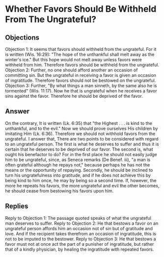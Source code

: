 # Whether Favors Should Be Withheld From The Ungrateful?
## Objections
Objection 1: It seems that favors should withheld from the ungrateful. For it is written (Wis. 16:29): "The hope of the unthankful shall melt away as the winter's ice." But this hope would not melt away unless favors were withheld from him. Therefore favors should be withheld from the ungrateful.
Objection 2: Further, no one should afford another an occasion of committing sin. But the ungrateful in receiving a favor is given an occasion of ingratitude. Therefore favors should not be bestowed on the ungrateful.
Objection 3: Further, "By what things a man sinneth, by the same also he is tormented" (Wis. 11:17). Now he that is ungrateful when he receives a favor sins against the favor. Therefore he should be deprived of the favor.
## Answer
On the contrary, It is written (Lk. 6:35) that "the Highest . . . is kind to the unthankful, and to the evil." Now we should prove ourselves His children by imitating Him (Lk. 6:36). Therefore we should not withhold favors from the ungrateful.
I answer that, There are two points to be considered with regard to an ungrateful person. The first is what he deserves to suffer and thus it is certain that he deserves to be deprived of our favor. The second is, what ought his benefactor to do? For in the first place he should not easily judge him to be ungrateful, since, as Seneca remarks (De Benef. iii), "a man is often grateful although he repays not," because perhaps he has not the means or the opportunity of repaying. Secondly, he should be inclined to turn his ungratefulness into gratitude, and if he does not achieve this by being kind to him once, he may by being so a second time. If, however, the more he repeats his favors, the more ungrateful and evil the other becomes, he should cease from bestowing his favors upon him.
## Replies
Reply to Objection 1: The passage quoted speaks of what the ungrateful man deserves to suffer.
Reply to Objection 2: He that bestows a favor on an ungrateful person affords him an occasion not of sin but of gratitude and love. And if the recipient takes therefrom an occasion of ingratitude, this is not to be imputed to the bestower.
Reply to Objection 3: He that bestows a favor must not at once act the part of a punisher of ingratitude, but rather that of a kindly physician, by healing the ingratitude with repeated favors.
